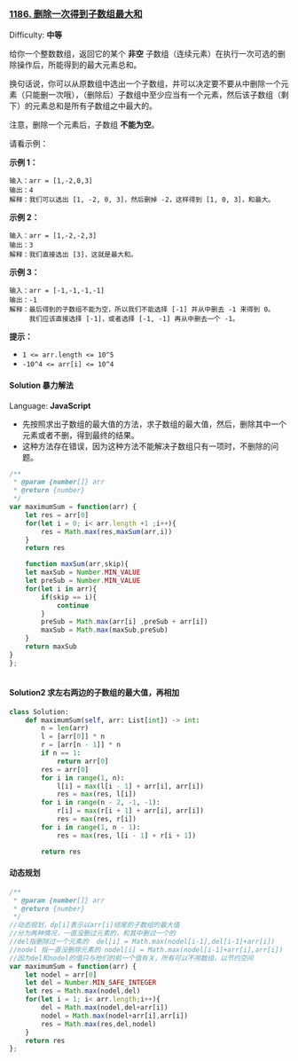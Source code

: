 ### [1186\. 删除一次得到子数组最大和](https://leetcode-cn.com/problems/maximum-subarray-sum-with-one-deletion/)

Difficulty: **中等**


给你一个整数数组，返回它的某个 **非空** 子数组（连续元素）在执行一次可选的删除操作后，所能得到的最大元素总和。

换句话说，你可以从原数组中选出一个子数组，并可以决定要不要从中删除一个元素（只能删一次哦），（删除后）子数组中至少应当有一个元素，然后该子数组（剩下）的元素总和是所有子数组之中最大的。

注意，删除一个元素后，子数组 **不能为空**。

请看示例：

**示例 1：**

```
输入：arr = [1,-2,0,3]
输出：4
解释：我们可以选出 [1, -2, 0, 3]，然后删掉 -2，这样得到 [1, 0, 3]，和最大。
```

**示例 2：**

```
输入：arr = [1,-2,-2,3]
输出：3
解释：我们直接选出 [3]，这就是最大和。
```

**示例 3：**

```
输入：arr = [-1,-1,-1,-1]
输出：-1
解释：最后得到的子数组不能为空，所以我们不能选择 [-1] 并从中删去 -1 来得到 0。
     我们应该直接选择 [-1]，或者选择 [-1, -1] 再从中删去一个 -1。
```

**提示：**

*   `1 <= arr.length <= 10^5`
*   `-10^4 <= arr[i] <= 10^4`


#### Solution  暴力解法

Language: **JavaScript**

* 先按照求出子数组的最大值的方法，求子数组的最大值，然后，删除其中一个元素或者不删，得到最终的结果。
* 这种方法存在错误，因为这种方法不能解决子数组只有一项时，不删除的问题。
```javascript
/**
 * @param {number[]} arr
 * @return {number}
 */
var maximumSum = function(arr) {
    let res = arr[0]
    for(let i = 0; i< arr.length +1 ;i++){
        res = Math.max(res,maxSum(arr,i))
    }
    return res

    function maxSum(arr,skip){
    let maxSub = Number.MIN_VALUE
    let preSub = Number.MIN_VALUE
    for(let i in arr){
        if(skip == i){
            continue
        }
        preSub = Math.max(arr[i] ,preSub + arr[i])
        maxSub = Math.max(maxSub,preSub)
    }
    return maxSub
}
};
​
```

#### Solution2  求左右两边的子数组的最大值，再相加
```py
class Solution:
    def maximumSum(self, arr: List[int]) -> int:
        n = len(arr)
        l = [arr[0]] * n
        r = [arr[n - 1]] * n
        if n == 1:
            return arr[0]
        res = arr[0]
        for i in range(1, n):
            l[i] = max(l[i - 1] + arr[i], arr[i])
            res = max(res, l[i])
        for i in range(n - 2, -1, -1):
            r[i] = max(r[i + 1] + arr[i], arr[i])
            res = max(res, r[i])
        for i in range(1, n - 1):
            res = max(res, l[i - 1] + r[i + 1])

        return res
```

#### 动态规划
```js
/**
 * @param {number[]} arr
 * @return {number}
 */
//动态规划，dp[i]表示以arr[i]结尾的子数组的最大值
//分为两种情况，一直没删过元素的，和其中删过一个的
//del指删除过一个元素的  del[i] = Math.max(nodel[i-1],del[i-1]+arr[i])
//nodel 指一直没删除元素的 nodel[i] = Math.max(nodel[i-1]+arr[i],arr[i])
//因为del和nodel的值只与他们的前一个值有关，所有可以不用数组，以节约空间
var maximumSum = function(arr) {
    let nodel = arr[0]
    let del = Number.MIN_SAFE_INTEGER
    let res = Math.max(nodel,del)
    for(let i = 1; i< arr.length;i++){
        del = Math.max(nodel,del+arr[i])
        nodel = Math.max(nodel+arr[i],arr[i])
        res = Math.max(res,del,nodel)
    }
    return res
};
```
